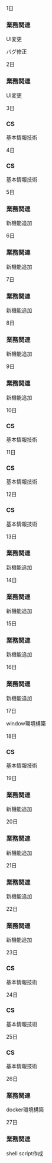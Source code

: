 1日

### 業務関連

UI変更

バグ修正

2日

### 業務関連

UI変更

3日

### CS

基本情報技術

4日

### CS

基本情報技術

5日

### 業務関連

新機能追加

6日

### 業務関連

新機能追加

7日

### 業務関連

新機能追加

8日

### 業務関連

新機能追加

9日

### 業務関連

新機能追加

10日

### CS

基本情報技術


11日

### CS

基本情報技術

12日

### CS

基本情報技術

13日

### 業務関連

新機能追加

14日

### 業務関連

新機能追加

15日

### 業務関連

新機能追加

16日

### 業務関連

新機能追加

17日

window環境構築

18日

### CS

基本情報技術

19日

### 業務関連

新機能追加

20日

### 業務関連

新機能追加

21日

### 業務関連

新機能追加

22日

### 業務関連

新機能追加

23日

### CS

基本情報技術

24日

### CS

基本情報技術

25日

### CS

基本情報技術

26日

### 業務関連

docker環境構築

27日

### 業務関連

shell script作成